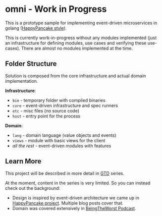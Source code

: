 # omni - Work in Progress

This is a prototype sample for implementing event-driven microservices in golang ([HappyPancake style](http://abdullin.com/happypancake/)). 

This is currently work-in-progress without any modules implemented (just an infrastructure for defining modules, use cases and verifying these use-cases). There are almost no modules implemented at the time.



## Folder Structure

Solution is composed from the core infrastructure and actual domain implementation.

**Infrastructure**:

* `bin` - temporary folder with compiled binaries
* `core` - event-driven infrastructure and spec runners
* `etc` - misc files (no source code)
* `host` - entry point for the process


**Domain**:

* `lang` - domain language (value objects and events)
* `views` - module with basic views for the client
* _all the rest_ - event-driven modules with features

## Learn More

This project will be described in more detail in [GTD](http://abdullin.com/gtd/) series. 

At the moment, content in the series is very limited. So you can instead check out the background:

* Design is inspired by event-driven architecture we came up in [HappyPancake project](http://abdullin.com/happypancake/). Multiple blog posts cover that.
* Domain was covered extensively in [BeingTheWorst Podcast](http://beingtheworst.com/about).
